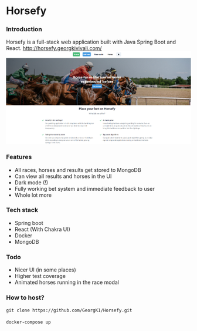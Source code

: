 # Horsefy

### Introduction
Horsefy is a full-stack web application built with Java Spring Boot and React. http://horsefy.georgkivivali.com/
![img.png](img.png)

### Features
* All races, horses and results get stored to MongoDB
* Can view all results and horses in the UI
* Dark mode (!)
* Fully working bet system and immediate feedback to user
* Whole lot more

### Tech stack
* Spring boot
* React (With Chakra UI)
* Docker
* MongoDB

### Todo
* Nicer UI (in some places)
* Higher test coverage
* Animated horses running in the race modal

### How to host?
````
git clone https://github.com/GeorgK1/Horsefy.git

docker-compose up
````
